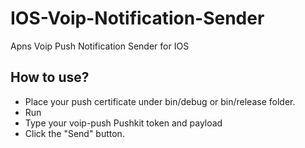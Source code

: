 # IOS-Voip-Notification-Sender
Apns Voip Push Notification Sender for IOS


## How to use?
- Place your push certificate under bin/debug or bin/release folder.
- Run
- Type your voip-push Pushkit token and payload
- Click the "Send" button.
